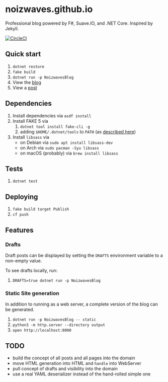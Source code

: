 # noizwaves.github.io

Professional blog powered by F#, Suave.IO, and .NET Core. Inspired by Jekyll.

[![CircleCI](https://circleci.com/gh/noizwaves/blog/tree/master.svg?style=svg)](https://circleci.com/gh/noizwaves/blog/tree/master)

## Quick start

1.  `dotnet restore`
1.  `fake build`
1.  `dotnet run -p NoizwavesBlog`
1.  View the [blog](http://localhost:8080)
1.  View a [post](http://localhost:8080/2018/12/10/hello-fsharp-world)

## Dependencies

1.  Install dependencies via `asdf install`
1.  Install FAKE 5 via
    1.  `dotnet tool install fake-cli -g`
    1.  adding `$HOME/.dotnet/tools` to `PATH` (as [described here](https://github.com/dotnet/docs/blob/master/docs/core/tools/global-tools.md#install-a-global-tool))
1.  Install `libsass` via
    -   on Debian via `sudo apt install libsass-dev`
    -   on Arch via `sudo pacman -Syu libsass`
    -   on macOS (probably) via `brew install libsass`

## Tests

1.  `dotnet test`

## Deploying

1.  `fake build target Publish`
1.  `cf push`

## Features

### Drafts

Draft posts can be displayed by setting the `DRAFTS` environment variable to a non-empty value.

To see drafts locally, run:
1.  `DRAFTS=true dotnet run -p NoizwavesBlog`

### Static Site generation

In addition to running as a web server, a complete version of the blog can be generated.

1. `dotnet run -p NoizwavesBlog -- static`
1. `python3 -m http.server --directory output`
1. `open http://localhost:8000`

## TODO

- build the concept of all posts and all pages into the domain
- move HTML generation into HTML and `handle` into WebServer
- pull concept of drafts and visibility into the domain
- use a real YAML deserializer instead of the hand-rolled simple one